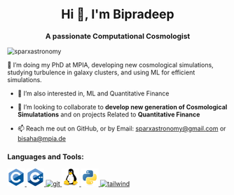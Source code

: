 

<h1 align="center">Hi 👋, I'm Bipradeep</h1>
<h3 align="center">A passionate Computational Cosmologist</h3>

<p align="left"> <img src="https://komarev.com/ghpvc/?username=sparxastronomy&label=Profile%20views&color=0e75b6&style=flat" alt="sparxastronomy" /> </p>

🌱 I’m doing my PhD at MPIA, developing new cosmological simulations, studying turbulence in galaxy clusters, and using ML for efficient simulations.

- 👀 I’m also interested in, ML and Quantitative Finance  

- 👯 I’m looking to collaborate to **develop new generation of Cosmological Simulatations** and on projects Related to **Quantitative Finance**

- 📫 Reach me out on GitHub, or by Email: [sparxastronomy@gmail.com](mailto:sparxastronomy@gmail.com) or [bisaha@mpia.de](mailto:bisaha@mpia.de)
<p align="left">
</p>

<h3 align="left">Languages and Tools:</h3>
<p align="left"> <a href="https://www.cprogramming.com/" target="_blank" rel="noreferrer"> <img src="https://raw.githubusercontent.com/devicons/devicon/master/icons/c/c-original.svg" alt="c" width="40" height="40"/> </a> <a href="https://www.w3schools.com/cpp/" target="_blank" rel="noreferrer"> <img src="https://raw.githubusercontent.com/devicons/devicon/master/icons/cplusplus/cplusplus-original.svg" alt="cplusplus" width="40" height="40"/> </a> <a href="https://git-scm.com/" target="_blank" rel="noreferrer"> <img src="https://www.vectorlogo.zone/logos/git-scm/git-scm-icon.svg" alt="git" width="40" height="40"/> </a> <a href="https://www.linux.org/" target="_blank" rel="noreferrer"> <img src="https://raw.githubusercontent.com/devicons/devicon/master/icons/linux/linux-original.svg" alt="linux" width="40" height="40"/> </a> <a href="https://www.python.org" target="_blank" rel="noreferrer"> <img src="https://raw.githubusercontent.com/devicons/devicon/master/icons/python/python-original.svg" alt="python" width="40" height="40"/> </a> <a href="https://tailwindcss.com/" target="_blank" rel="noreferrer"> <img src="https://www.vectorlogo.zone/logos/tailwindcss/tailwindcss-icon.svg" alt="tailwind" width="40" height="40"/> </a> </p>



<!---
sparxastronomy/sparxastronomy is a ✨ special ✨ repository because its `README.md` (this file) appears on your GitHub profile.
You can click the Preview link to take a look at your changes.
--->
